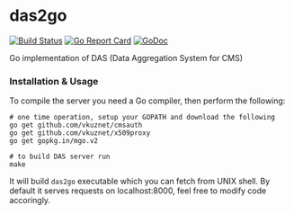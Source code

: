 das2go
======

[![Build Status](https://travis-ci.org/vkuznet/das2go.svg?branch=master)](https://travis-ci.org/vkuznet/das2go)
[![Go Report Card](https://goreportcard.com/badge/github.com/vkuznet/das2go)](https://goreportcard.com/report/github.com/vkuznet/das2go)
[![GoDoc](https://godoc.org/github.com/vkuznet/das2go?status.svg)](https://godoc.org/github.com/vkuznet/das2go)

Go implementation of DAS (Data Aggregation System for CMS)

### Installation & Usage

To compile the server you need a Go compiler, then perform the following:

```
# one time operation, setup your GOPATH and download the following
go get github.com/vkuznet/cmsauth
go get github.com/vkuznet/x509proxy
go get gopkg.in/mgo.v2

# to build DAS server run
make
```

It will build ```das2go``` executable which you can fetch from UNIX shell.
By default it serves requests on localhost:8000,
feel free to modify code accoringly.

